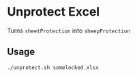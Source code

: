 # Unprotect Excel

Turns `sheetProtection` into `sheepProtection`

## Usage

`./unprotect.sh somelocked.xlsx`
